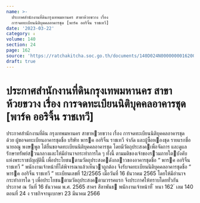```yaml
---
name: >-
  ประกาศสำนักงานที่ดินกรุงเทพมหานคร สาขาห้วยขวาง เรื่อง
  การจดทะเบียนนิติบุคคลอาคารชุด [พาร์ค ออริจิ้น ราชเทวี]
date: '2023-03-22'
category: ง
volume: 140
section: 24
page: 162
source: 'https://ratchakitcha.soc.go.th/documents/140D024N0000000016200.pdf'
draft: true
---
```


# ประกาศสำนักงานที่ดินกรุงเทพมหานคร สาขาห้วยขวาง เรื่อง การจดทะเบียนนิติบุคคลอาคารชุด [พาร์ค ออริจิ้น ราชเทวี]

ประกาศสํานักงานที่ดิน กรุงเทพมหานคร สาขาหวยขวาง เรื่อง การจดทะเบียนนิติบุคคลอาคารชุด ด้วย ผู้ขอจดทะเบียนอาคารชุดชื่อ บริษัท พารค ออริจิ้น ราชเทวี จํากัด และผู้ซื้อหองชุด รายแรกชื่อ นายอณู พงษพูล ได้ยื่นขอจดทะเบียนนิติบุคคลอาคารชุด โดยมีวัตถุประสงคเพื่อจัดการ และดูแลรักษาทรัพย์สวนกลางและให้มีอํานาจกระทําการใด ๆ ทั้งนี้ ตามมติของเจ้าของรวมภายใตบังคับ แห่งพระราชบัญญัตินี้ เพื่อประโยชนตามวัตถุประสงคดังกลาวของอาคารชุดชื่อ “ พารค ออริจิ้น ราชเทวี ” พนักงานเจ้าหน้าที่ได้พิจารณาแล้วเห็นวาถูกต้อง จึงรับจดทะเบียนนิติบุคคลอาคารชุดชื่อ “ พารค ออริจิ้น ราชเทวี ” ทะเบียนเลขที่ 12/2565 เมื่อวันที่ 16 ธันวาคม 2565 โดยให้มีอํานาจ กระทําการใด ๆ เพื่อประโยชนตามวัตถุประสงคตามวรรคแรก จึงประกาศให้ทราบโดยทั่วกัน ประกาศ ณ วันที่ 16 ธันวาคม พ.ศ. 2565 สาคร สีลาพันธ พนักงานเจ้าหน้าที่ ้ หนา 162 ่ เลม 140 ตอนที่ 24 ง ราชกิจจานุเบกษา 23 มีนาคม 2566
